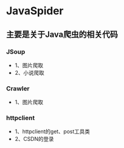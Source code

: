 # JavaSpider
## 主要是关于Java爬虫的相关代码
### JSoup
 - 1、图片爬取
 - 2、小说爬取
### Crawler
 - 1、图片爬取
### httpclient
 - 1、httpclient的get、post工具类
 - 2、CSDN的登录
 
